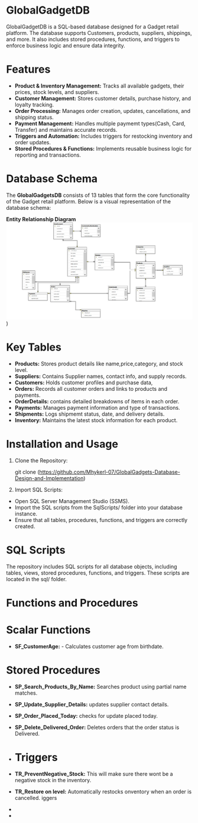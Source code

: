 # GlobalGadgetDB
GlobalGadgetDB is a SQL-based database designed for a Gadget retail platform. The database supports Customers, products, suppliers, shippings, and more. It also includes stored procedures, functions, and triggers to enforce business logic and ensure data integrity. 
# Features
- **Product & Inventory Management:** Tracks all available gadgets, their prices, stock levels, and suppliers.
- **Customer Management:** Stores customer details, purchase history, and loyalty tracking.
- **Order Processing:** Manages order creation, updates, cancellations, and shipping status.
- **Payment Management:** Handles multiple paymemt types(Cash, Card, Transfer) and maintains accurate records.
- **Triggers and Automation:** Includes triggers for restocking inventory and order updates.
- **Stored Procedures & Functions:** Implements reusable business logic for reporting and transactions.
# Database Schema
The **GlobalGadgetsDB** consists of 13 tables that form the core functionality of the Gadget retail platform. Below is a visual representation of the database schema:

**Entity Relationship Diagram**
![ERD Diagram](https://github.com/Mhykerl-07/GlobalGadgets-Database-Design-and-Implementation/blob/main/image/Global%20ERD%20Diagram.jpg?raw=true))

# Key Tables
- **Products:** Stores product details like name,price,category, and stock level.
- **Suppliers:** Contains Supplier names, contact info, and supply records.
- **Customers:** Holds customer profiles and purchase data,
- **Orders:** Records all customer orders and links to products and payments.
- **OrderDetails:** contains detailed breakdowns of items in each order.
- **Payments:** Manages payment information and type of transactions.
- **Shipments:** Logs shipmemt status, date, and delivery details.
- **Inventory:** Maintains the latest stock information for each product.
# Installation and Usage
1. Clone the Repository:

   git clone (https://github.com/Mhykerl-07/GlobalGadgets-Database-Design-and-Implementation)

2. Import SQL Scripts:

- Open SQL Server Management Studio (SSMS).
- Import the SQL scripts from the SqlScripts/ folder into your database instance.
- Ensure that all tables, procedures, functions, and triggers are correctly created.

# SQL Scripts

The repository includes SQL scripts for all database objects, including tables, views, stored procedures, functions, and triggers. These scripts are located in the sql/ folder.

# Functions and Procedures
# Scalar Functions
- **SF_CustomerAge:** - Calculates customer age from birthdate.
# Stored Procedures
- **SP_Search_Products_By_Name:** Searches product using partial name matches.
- **SP_Update_Supplier_Details:** updates supplier contact details.
- **SP_Order_Placed_Today:** checks for update placed today.
- **SP_Delete_Delivered_Order:** Deletes orders that the order status is Delivered.

- # Triggers
- **TR_PreventNegative_Stock:** This will make sure there wont be a negative stock in the inventory.
- **TR_Restore on level:** Automatically restocks onventory when an order is cancelled.                                                                                                                                                                                                                                                                                                                                                                                       iggers
- 
- 
